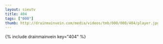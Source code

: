 ```yaml
--- 
layout: sieutv
title: 404
tags: ["000"]
thumb: http://drainmainvein.com/media/videos/tmb/000/000/404/player.jpg
---
```

{% include drainmainvein key="404" %} 
